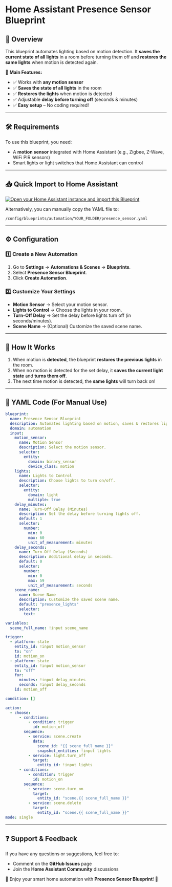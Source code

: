 # Home Assistant Presence Sensor Blueprint

## 📌 Overview
This blueprint automates lighting based on motion detection. It **saves the current state of all lights** in a room before turning them off and **restores the same lights** when motion is detected again.

🔹 **Main Features:**
- ✅ Works with **any motion sensor**
- ✅ **Saves the state of all lights** in the room
- ✅ **Restores the lights** when motion is detected
- ✅ Adjustable **delay before turning off** (seconds & minutes)
- ✅ **Easy setup** – No coding required!

---

## 🛠️ Requirements
To use this blueprint, you need:
- A **motion sensor** integrated with Home Assistant (e.g., Zigbee, Z-Wave, WiFi PIR sensors)
- Smart lights or light switches that Home Assistant can control

---

## 📥 Quick Import to Home Assistant

[![Open your Home Assistant instance and import this Blueprint](https://my.home-assistant.io/badges/blueprint_import.svg)](https://my.home-assistant.io/redirect/blueprint_import/?repository_url=https://raw.githubusercontent.com/kimasf/homeassistant-blueprints/main/presence_sensor.yaml)

Alternatively, you can manually copy the YAML file to:
```bash
/config/blueprints/automation/YOUR_FOLDER/presence_sensor.yaml
```

---

## ⚙️ Configuration
### **1️⃣ Create a New Automation**
1. Go to **Settings** → **Automations & Scenes** → **Blueprints**.
2. Select **Presence Sensor Blueprint**.
3. Click **Create Automation**.

### **2️⃣ Customize Your Settings**
- **Motion Sensor** → Select your motion sensor.
- **Lights to Control** → Choose the lights in your room.
- **Turn-Off Delay** → Set the delay before lights turn off (in seconds/minutes).
- **Scene Name** → (Optional) Customize the saved scene name.

---

## 🔄 How It Works
1. When motion is **detected**, the blueprint **restores the previous lights** in the room.
2. When no motion is detected for the set delay, it **saves the current light state** and **turns them off**.
3. The next time motion is detected, the **same lights** will turn back on!

---

## 📝 YAML Code (For Manual Use)
```yaml
blueprint:
  name: Presence Sensor Blueprint
  description: Automates lighting based on motion, saves & restores light state.
  domain: automation
  input:
    motion_sensor:
      name: Motion Sensor
      description: Select the motion sensor.
      selector:
        entity:
          domain: binary_sensor
          device_class: motion
    lights:
      name: Lights to Control
      description: Choose lights to turn on/off.
      selector:
        entity:
          domain: light
          multiple: true
    delay_minutes:
      name: Turn-Off Delay (Minutes)
      description: Set the delay before turning lights off.
      default: 1
      selector:
        number:
          min: 0
          max: 60
          unit_of_measurement: minutes
    delay_seconds:
      name: Turn-Off Delay (Seconds)
      description: Additional delay in seconds.
      default: 0
      selector:
        number:
          min: 0
          max: 59
          unit_of_measurement: seconds
    scene_name:
      name: Scene Name
      description: Customize the saved scene name.
      default: "presence_lights"
      selector:
        text:

variables:
  scene_full_name: !input scene_name

trigger:
  - platform: state
    entity_id: !input motion_sensor
    to: "on"
    id: motion_on
  - platform: state
    entity_id: !input motion_sensor
    to: "off"
    for:
      minutes: !input delay_minutes
      seconds: !input delay_seconds
    id: motion_off

condition: []

action:
  - choose:
      - conditions:
          - condition: trigger
            id: motion_off
        sequence:
          - service: scene.create
            data:
              scene_id: "{{ scene_full_name }}"
              snapshot_entities: !input lights
          - service: light.turn_off
            target:
              entity_id: !input lights
      - conditions:
          - condition: trigger
            id: motion_on
        sequence:
          - service: scene.turn_on
            target:
              entity_id: "scene.{{ scene_full_name }}"
          - service: scene.delete
            target:
              entity_id: "scene.{{ scene_full_name }}"
mode: single
```

---

## ❓ Support & Feedback
If you have any questions or suggestions, feel free to:
- Comment on the **GitHub Issues** page
- Join the **Home Assistant Community** discussions

🚀 Enjoy your smart home automation with **Presence Sensor Blueprint**! 🎉

